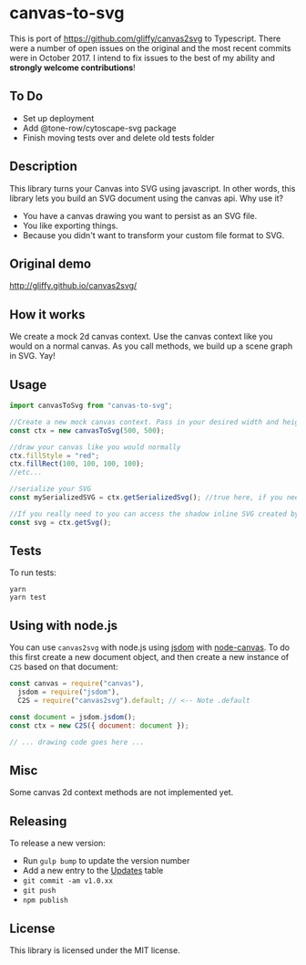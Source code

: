 # canvas-to-svg

This is port of https://github.com/gliffy/canvas2svg to Typescript. There were a number of open issues on the original and the most recent commits were in October 2017. I intend to fix issues to the best of my ability and **strongly welcome contributions**!

## To Do

- Set up deployment
- Add @tone-row/cytoscape-svg package
- Finish moving tests over and delete old tests folder

## Description

This library turns your Canvas into SVG using javascript. In other words, this library lets you build an SVG document
using the canvas api. Why use it?

- You have a canvas drawing you want to persist as an SVG file.
- You like exporting things.
- Because you didn't want to transform your custom file format to SVG.

## Original demo

http://gliffy.github.io/canvas2svg/

## How it works

We create a mock 2d canvas context. Use the canvas context like you would on a normal canvas. As you call methods, we
build up a scene graph in SVG. Yay!

## Usage

```javascript
import canvasToSvg from "canvas-to-svg";

//Create a new mock canvas context. Pass in your desired width and height for your svg document.
const ctx = new canvasToSvg(500, 500);

//draw your canvas like you would normally
ctx.fillStyle = "red";
ctx.fillRect(100, 100, 100, 100);
//etc...

//serialize your SVG
const mySerializedSVG = ctx.getSerializedSvg(); //true here, if you need to convert named to numbered entities.

//If you really need to you can access the shadow inline SVG created by calling:
const svg = ctx.getSvg();
```

## Tests

To run tests:

```
yarn
yarn test
```

## Using with node.js

You can use `canvas2svg` with node.js using [jsdom](https://github.com/tmpconst/jsdom) with [node-canvas](https://github.com/Automattic/node-canvas). To do this first create a new document object, and then create a new instance of `C2S` based on that document:

```javascript
const canvas = require("canvas"),
  jsdom = require("jsdom"),
  C2S = require("canvas2svg").default; // <-- Note .default

const document = jsdom.jsdom();
const ctx = new C2S({ document: document });

// ... drawing code goes here ...
```

## Misc

Some canvas 2d context methods are not implemented yet.

## Releasing

To release a new version:

- Run `gulp bump` to update the version number
- Add a new entry to the [Updates](#Updates) table
- `git commit -am v1.0.xx`
- `git push`
- `npm publish`

## License

This library is licensed under the MIT license.
